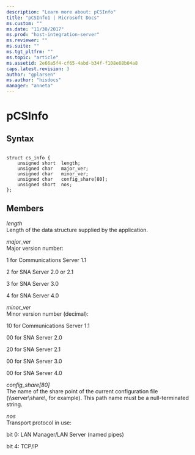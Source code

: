 ```yaml
---
description: "Learn more about: pCSInfo"
title: "pCSInfo1 | Microsoft Docs"
ms.custom: ""
ms.date: "11/30/2017"
ms.prod: "host-integration-server"
ms.reviewer: ""
ms.suite: ""
ms.tgt_pltfrm: ""
ms.topic: "article"
ms.assetid: 2e66a5f4-cf65-4abd-b34f-f108e68b04a8
caps.latest.revision: 3
author: "gplarsen"
ms.author: "hisdocs"
manager: "anneta"
---
```

# pCSInfo
## Syntax  
  
```  
  
struct cs_info {  
    unsigned short  length;  
    unsigned char   major_ver;  
    unsigned char   minor_ver;  
    unsigned char   config_share[80];  
    unsigned short  nos;  
};  
```  
  
## Members  
 *length*  
 Length of the data structure supplied by the application.  
  
 *major_ver*  
 Major version number:  
  
 1 for Communications Server 1.1  
  
 2 for SNA Server 2.0 or 2.1  
  
 3 for SNA Server 3.0  
  
 4 for SNA Server 4.0  
  
 *minor_ver*  
 Minor version number (decimal):  
  
 10 for Communications Server 1.1  
  
 00 for SNA Server 2.0  
  
 20 for SNA Server 2.1  
  
 00 for SNA Server 3.0  
  
 00 for SNA Server 4.0  
  
 *config_share[80]*  
 The name of the share point of the current configuration file (\\\server\share\\, for example). This path name must be a null-terminated string.  
  
 *nos*  
 Transport protocol in use:  
  
 bit 0: LAN Manager/LAN Server (named pipes)  
  
 bit 4: TCP/IP
